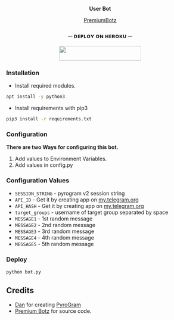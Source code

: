 <p align="center">
<b> User Bot</b>
</p>

<p align="center"><a href="https://t.me/PremiumBotz">PremiumBotz</a></p>
<p align="center">


<h3 align="center">
    ─ ᴅᴇᴩʟᴏʏ ᴏɴ ʜᴇʀᴏᴋᴜ ─
</h3>

<p align="center"><a href="https://dashboard.heroku.com/new?template=repo_link"> <img src="https://img.shields.io/badge/Deploy%20On%20Heroku-black?style=for-the-badge&logo=heroku" width="220" height="38.45"/></a></p>


### Installation
- Install required modules.
```sh
apt install -y python3
```
- Install requirements with pip3
```sh 
pip3 install -r requirements.txt
```

### Configuration
**There are two Ways for configuring this bot.**
1. Add values to Environment Variables.
2. Add values in config.py
### Configuration Values
- `SESSION_STRING` - pyrogram v2 session string
- `API_ID` - Get it by creating app on [my.telegram.org](https://my.telegram.org/apps)
- `API_HASH` - Get it by creating app on [my.telegram.org](https://my.telegram.org/apps)
- `target_groups` - username of target group separated by space
- `MESSAGE1` - 1st random message
- `MESSAGE2` - 2nd random message
- `MESSAGE3` - 3rd random message
- `MESSAGE4` - 4th random message
- `MESSAGE5` - 5th random message
### Deploy 
```sh 
python bot.py
```

## Credits
- [Dan](https://github.com/delivrance) for creating [PyroGram](https://pyrogram.org)
- [Premium Botz](https://t.me/PremiumBotz) for source code.

